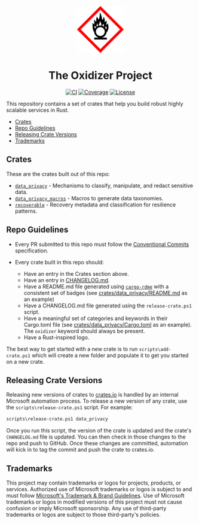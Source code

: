 <div align="center">
 <img src="./logo.svg" alt="Oxidizer Logo" width="128" height="128">

# The Oxidizer Project

[![CI](https://github.com/microsoft/oxidizer/workflows/main/badge.svg)](https://github.com/microsoft/oxidizer/actions)
[![Coverage](https://codecov.io/gh/microsoft/oxidizer/graph/badge.svg?token=FCUG0EL5TI)](https://codecov.io/gh/microsoft/oxidizer)
[![License](https://img.shields.io/badge/license-MIT-blue.svg)](../LICENSE)

</div>

This repository contains a set of crates that help you build robust highly scalable services in Rust.

- [Crates](#crates)
- [Repo Guidelines](#repo-guidelines)
- [Releasing Crate Versions](#releasing-crate-versions)
- [Trademarks](#trademarks)

## Crates

These are the crates built out of this repo:

- [`data_privacy`](./crates/data_privacy/README.md) - Mechanisms to classify, manipulate, and redact sensitive data.
- [`data_privacy_macros`](./crates/data_privacy_macros/README.md) - Macros to generate data taxonomies.
- [`recoverable`](./crates/recoverable/README.md) - Recovery metadata and classification for resilience patterns.

## Repo Guidelines

- Every PR submitted to this repo must follow the [Conventional Commits](https://www.conventionalcommits.org/en/v1.0.0/) specification.

- Every crate built in this repo should:
  - Have an entry in the Crates section above.
  - Have an entry in [CHANGELOG.md](./CHANGELOG.md).
  - Have a README.md file generated using [`cargo-rdme`](https://docs.rs/cargo-rdme/latest/cargo_rdme/)
    with a consistent set of badges (see [crates/data_privacy/README.md](./crates/data_privacy/README.md) as an example)
  - Have a CHANGELOG.md file generated using the `release-crate.ps1` script.
  - Have a meaningful set of categories and keywords in their Cargo.toml file (see
    [crates/data_privacy/Cargo.toml](./crates/data_privacy/Cargo.toml) as an example).
    The `oxidizer` keyword should always be present.
  - Have a Rust-inspired logo.

The best way to get started with a new crate is to run `scripts\add-crate.ps1` which will create a new folder
and populate it to get you started on a new crate.

## Releasing Crate Versions

Releasing new versions of crates to [crates.io](https://crates.io) is handled by
an internal Microsoft automation process. To release a new version of any crate, use
the `scripts\release-crate.ps1` script. For example:

```bash
scripts\release-crate.ps1 data_privacy
```

Once you run this script, the version of the crate is updated and the crate's
`CHANGELOG.md` file is updated. You can then check in those changes to the repo
and push to GitHub. Once these changes are committed, automation will kick in
to tag the commit and push the crate to crates.io.

## Trademarks

This project may contain trademarks or logos for projects, products, or services. Authorized use of Microsoft
trademarks or logos is subject to and must follow
[Microsoft's Trademark & Brand Guidelines](https://www.microsoft.com/en-us/legal/intellectualproperty/trademarks/usage/general).
Use of Microsoft trademarks or logos in modified versions of this project must not cause confusion or imply Microsoft sponsorship.
Any use of third-party trademarks or logos are subject to those third-party's policies.
